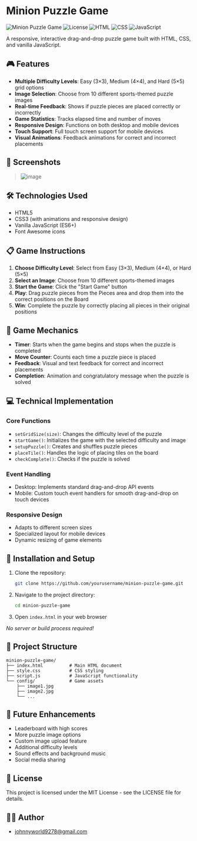 # Minion Puzzle Game

![Minion Puzzle Game](https://img.shields.io/badge/Game-Puzzle-blue)
![License](https://img.shields.io/badge/license-MIT-green)
![HTML](https://img.shields.io/badge/HTML-5-orange)
![CSS](https://img.shields.io/badge/CSS-3-blue)
![JavaScript](https://img.shields.io/badge/JavaScript-ES6-yellow)

A responsive, interactive drag-and-drop puzzle game built with HTML, CSS, and vanilla JavaScript.

## 🎮 Features

- **Multiple Difficulty Levels**: Easy (3×3), Medium (4×4), and Hard (5×5) grid options
- **Image Selection**: Choose from 10 different sports-themed puzzle images
- **Real-time Feedback**: Shows if puzzle pieces are placed correctly or incorrectly
- **Game Statistics**: Tracks elapsed time and number of moves
- **Responsive Design**: Functions on both desktop and mobile devices
- **Touch Support**: Full touch screen support for mobile devices
- **Visual Animations**: Feedback animations for correct and incorrect placements

## 📱 Screenshots
 >  ![image](https://github.com/user-attachments/assets/015169f0-758b-4865-98fe-7397ede5d75c)




## 🛠️ Technologies Used

- HTML5
- CSS3 (with animations and responsive design)
- Vanilla JavaScript (ES6+)
- Font Awesome icons

## 📋 Game Instructions

1. **Choose Difficulty Level**: Select from Easy (3×3), Medium (4×4), or Hard (5×5)
2. **Select an Image**: Choose from 10 different sports-themed images
3. **Start the Game**: Click the "Start Game" button
4. **Play**: Drag puzzle pieces from the Pieces area and drop them into the correct positions on the Board
5. **Win**: Complete the puzzle by correctly placing all pieces in their original positions

## 🎯 Game Mechanics

- **Timer**: Starts when the game begins and stops when the puzzle is completed
- **Move Counter**: Counts each time a puzzle piece is placed
- **Feedback**: Visual and text feedback for correct and incorrect placements
- **Completion**: Animation and congratulatory message when the puzzle is solved

## 💻 Technical Implementation

### Core Functions

- `setGridSize(size)`: Changes the difficulty level of the puzzle
- `startGame()`: Initializes the game with the selected difficulty and image
- `setupPuzzle()`: Creates and shuffles puzzle pieces
- `placeTile()`: Handles the logic of placing tiles on the board
- `checkComplete()`: Checks if the puzzle is solved

### Event Handling

- Desktop: Implements standard drag-and-drop API events
- Mobile: Custom touch event handlers for smooth drag-and-drop on touch devices

### Responsive Design

- Adapts to different screen sizes
- Specialized layout for mobile devices
- Dynamic resizing of game elements

## 🔧 Installation and Setup

1. Clone the repository:
   ```bash
   git clone https://github.com/yourusername/minion-puzzle-game.git
   ```

2. Navigate to the project directory:
   ```bash
   cd minion-puzzle-game
   ```

3. Open `index.html` in your web browser

*No server or build process required!*

## 📁 Project Structure

```
minion-puzzle-game/
├── index.html          # Main HTML document
├── style.css           # CSS styling
├── script.js           # JavaScript functionality
└── config/             # Game assets
    ├── image1.jpg
    ├── image2.jpg
    └── ...
```

## 📝 Future Enhancements

- Leaderboard with high scores
- More puzzle image options
- Custom image upload feature
- Additional difficulty levels
- Sound effects and background music
- Social media sharing

## 📜 License

This project is licensed under the MIT License - see the LICENSE file for details.

## 👨‍💻 Author
- johnnyworld9278@gmail.com
